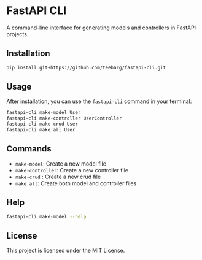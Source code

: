 # FastAPI CLI

A command-line interface for generating models and controllers in FastAPI projects.

## Installation

```bash
pip install git+https://github.com/teebarg/fastapi-cli.git
```

## Usage

After installation, you can use the `fastapi-cli` command in your terminal:

```bash
fastapi-cli make-model User
fastapi-cli make-controller UserController
fastapi-cli make-crud User
fastapi-cli make:all User
```

## Commands

- `make-model`: Create a new model file
- `make-controller`: Create a new controller file
- `make-crud` : Create a new crud file
- `make:all`: Create both model and controller files

## Help

```bash
fastapi-cli make-model --help
```

## License

This project is licensed under the MIT License.